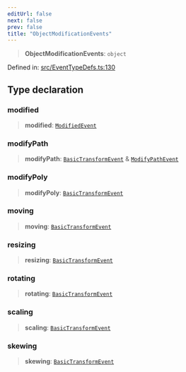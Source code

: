 ```yaml
---
editUrl: false
next: false
prev: false
title: "ObjectModificationEvents"
---
```


> **ObjectModificationEvents**: `object`

Defined in: [src/EventTypeDefs.ts:130](https://github.com/fabricjs/fabric.js/blob/8748628df7e9de00ba77413bfc3ad9e9fe9d4f30/src/EventTypeDefs.ts#L130)

## Type declaration

### modified

> **modified**: [`ModifiedEvent`](/api/interfaces/modifiedevent/)

### modifyPath

> **modifyPath**: [`BasicTransformEvent`](/api/interfaces/basictransformevent/) & [`ModifyPathEvent`](/api/interfaces/modifypathevent/)

### modifyPoly

> **modifyPoly**: [`BasicTransformEvent`](/api/interfaces/basictransformevent/)

### moving

> **moving**: [`BasicTransformEvent`](/api/interfaces/basictransformevent/)

### resizing

> **resizing**: [`BasicTransformEvent`](/api/interfaces/basictransformevent/)

### rotating

> **rotating**: [`BasicTransformEvent`](/api/interfaces/basictransformevent/)

### scaling

> **scaling**: [`BasicTransformEvent`](/api/interfaces/basictransformevent/)

### skewing

> **skewing**: [`BasicTransformEvent`](/api/interfaces/basictransformevent/)
